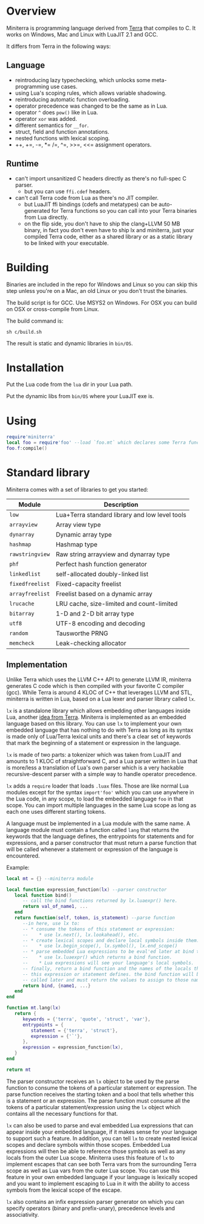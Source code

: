 
# Overview

Miniterra is programming language derived from [Terra](https://terralang.org/)
that compiles to C. It works on Windows, Mac and Linux with LuaJIT 2.1 and GCC.

It differs from Terra in the following ways:

## Language

* reintroducing lazy typechecking, which unlocks some meta-programming use cases.
* using Lua's scoping rules, which allows variable shadowing.
* reintroducing automatic function overloading.
* operator precedence was changed to be the same as in Lua.
* operator `^` does `pow()` like in Lua.
* operator `xor` was added.
* different semantics for `__for`.
* struct, field and function annotations.
* nested functions with lexical scoping.
* ++, +=, -=, *= /=, ^=, >>=, <<= assignment operators.

## Runtime

* can't import unsanitized C headers directly as there's no full-spec C parser.
  * but you can use `ffi.cdef` headers.
* can't call Terra code from Lua as there's no JIT compiler.
  * but LuaJIT ffi bindings (cdefs and metatypes) can be auto-generated for
    Terra functions so you can call into your Terra binaries from Lua directly.
  * on the flip side, you don't have to ship the clang+LLVM 50 MB binary,
    in fact you don't even have to ship lx and miniterra, just your compiled
    Terra code, either as a shared library or as a static library to be
    linked with your executable.

# Building

Binaries are included in the repo for Windows and Linux so you can skip this
step unless you're on a Mac, an old Linux or you don't trust the binaries.

The build script is for GCC. Use MSYS2 on Windows.
For OSX you can build on OSX or cross-compile from Linux.

The build command is:

```
sh c/build.sh
```

The result is static and dynamic libraries in `bin/OS`.

# Installation

Put the Lua code from the `lua` dir in your Lua path.

Put the dynamic libs from `bin/OS` where your LuaJIT exe is.

# Using

```Lua
require'miniterra'
local foo = require'foo' --load `foo.mt` which declares some Terra functions
foo.f:compile()

```

# Standard library

Miniterra comes with a set of libraries to get you started:

| Module           | Description                                             |
|------------------|---------------------------------------------------------|
| `low`            | Lua+Terra standard library and low level tools |
| `arrayview`      | Array view type |
| `dynarray`       | Dynamic array type |
| `hashmap`        | Hashmap type |
| `rawstringview`  | Raw string arrayview and dynarray type |
| `phf`            | Perfect hash function generator |
| `linkedlist`     | self-allocated doubly-linked list |
| `fixedfreelist`  | Fixed-capacity freelist |
| `arrayfreelist`  | Freelist based on a dynamic array |
| `lrucache`       | LRU cache, size-limited and count-limited |
| `bitarray`       | 1-D and 2-D bit array type |
| `utf8`           | UTF-8 encoding and decoding |
| `random`         | Tausworthe PRNG |
| `memcheck`       | Leak-checking allocator |

## Implementation

Unlike Terra which uses the LLVM C++ API to generate LLVM IR, miniterra
generates C code which is then compiled with your favorite C compiler (gcc).
While Terra is around 4 KLOC of C++ that leverages LLVM and STL, miniterra
is written in Lua, based on a Lua lexer and parser library called `lx`.

`lx` is a standalone library which allows embedding other languages inside
Lua, another [idea from Terra](https://terralang.org/api.html#embedding-new-languages-inside-lua).
Miniterra is implemented as an embedded language based on this library.
You can use `lx` to implement your own embedded language that has nothing
to do with Terra as long as its syntax is made only of Lua/Terra lexical
units and there's a clear set of keywords that mark the beginning of
a statement or expression in the language.

`lx` is made of two parts: a tokenizer which was taken from LuaJIT and
amounts to 1 KLOC of straightforward C, and a Lua parser written in Lua
that is more/less a translation of Lua's own parser which is a very hackable
recursive-descent parser with a simple way to handle operator precedence.

`lx` adds a `require` loader that loads `.luax` files. Those are like normal
Lua modules except for the syntax `import'foo'` which you can use anywhere
in the Lua code, in any scope, to load the embedded language `foo` in that
scope. You can import multiple languages in the same Lua scope as long as
each one uses different starting tokens.

A language must be implemented in a Lua module with the same name. A language
module must contain a function called `lang` that returns the keywords that
the language defines, the entrypoints for statements and for expressions,
and a parser constructor that must return a parse function that will be called
whenever a statement or expression of the language is encountered.

Example:

```Lua
local mt = {} --miniterra module

local function expression_function(lx) --parser constructor
   local function bind()
      -- call the bind functions returned by lx.luaexpr() here.
      return val_of_name1, ...
   end
   return function(self, token, is_statement) --parse function
      --in here, use lx to:
      -- * consume the tokens of this statement or expression:
      --    * use lx.next(), lx.lookahead(), etc.
      -- * create lexical scopes and declare local symbols inside them:
      --    * use lx.begin_scope(), lx.symbol(), lx.end_scope()
      -- * parse embedded Lua expressions to be eval'ed later at bind time:
      --    * use lx.luaexpr() which returns a bind function.
      --    * Lua expressions will see your language's local symbols.
      -- finally, return a bind function and the names of the locals that
      -- this expression or statement defines. the bind function will be
      -- called later and must return the values to assign to those names.
      return bind, {name1, ...}
   end
end

function mt.lang(lx)
   return {
      keywords = {'terra', 'quote', 'struct', 'var'},
      entrypoints = {
         statement = {'terra', 'struct'},
         expression = {'`'},
      },
      expression = expression_function(lx),
   }
end

return mt
```

The parser constructor receives an `lx` object to be used by the parse
function to consume the tokens of a particular statement or expression.
The parse function receives the starting token and a bool that tells whether
this is a statement or an expression. The parse function must consume all the
tokens of a particular statement/expression using the `lx` object which
contains all the necessary functions for that.

`lx` can also be used to parse and eval embedded Lua expressions that can
appear inside your embedded language, if it makes sense for your language to
support such a feature. In addition, you can tell `lx` to create nested
lexical scopes and declare symbols within those scopes. Embedded Lua
expressions will then be able to reference those symbols as well as any
locals from the outer Lua scope. Miniterra uses this feature of `lx` to
implement escapes that can see both Terra vars from the surrounding Terra
scope as well as Lua vars from the outer Lua scope. You can use this feature
in your own embedded language if your language is lexically scoped and you
want to implement escaping to Lua in it with the ability to access symbols
from the lexical scope of the escape.

`lx` also contains an infix expression parser generator on which you can
specify operators (binary and prefix-unary), precedence levels and associativity.

